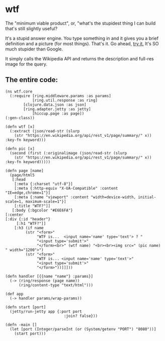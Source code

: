 # wtf

The "minimum viable product", or, "what's the stupidest thing I can build that's still slightly useful?

It's a stupid answer engine. You type something in and it gives you a brief definition and a picture (for most things). That's it. Go ahead, [try it.](https://dry-retreat-70804.herokuapp.com/) It's SO much stupider than Google.

It simply calls the Wikipedia API and returns the description and full-res image for the query.

## The entire code:

```
(ns wtf.core
  (:require [ring.middleware.params :as params]
            [ring.util.response :as ring]
	    [clojure.data.json :as json]
	    [ring.adapter.jetty :as jetty]
            [hiccup.page :as page])
(:gen-class))

(defn wtf [x]
  (:extract (json/read-str (slurp
    (str "https://en.wikipedia.org/api/rest_v1/page/summary/" x)) :key-fn keyword)))

(defn pic [x]
  (second (first (:originalimage (json/read-str (slurp
    (str "https://en.wikipedia.org/api/rest_v1/page/summary/" x)) :key-fn keyword)))))

(defn page [name]
  (page/html5
   [:head
    [:meta {:charset "utf-8"}]
    [:meta {:http-equiv "X-UA-Compatible" :content "IE=edge,chrome=1"}]
    [:meta {:name "viewport" :content "width=device-width, initial-scale=1, maximum-scale=1"}]
    [:title "WTF?"]]
   [:body {:bgcolor "#E6E6FA"}
[:center    
[:div {:id "header"}
     [:h1 "WTF?"]]
    [:h3 (if name
         (str "<form>"
              "WTF is...  <input name='name' type='text'> ? "
              "<input type='submit'>"
              "</form><br>" (wtf name) "<br><br><img src=" (pic name) " width="1200">")
         (str "<form>"
              "WTF is... <input name='name' type='text'>"
              "<input type='submit'>"
              "</form>"))]]]))
       
(defn handler [{{name "name"} :params}]
  (-> (ring/response (page name))
      (ring/content-type "text/html")))

(def app
  (-> handler params/wrap-params))

(defn start [port]
  (jetty/run-jetty app {:port port
                          :join? false}))

(defn -main []
  (let [port (Integer/parseInt (or (System/getenv "PORT") "8080"))]
    (start port)))
```
